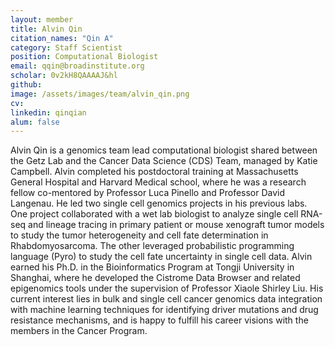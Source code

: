```yaml
---
layout: member
title: Alvin Qin
citation_names: "Qin A" 
category: Staff Scientist
position: Computational Biologist
email: qqin@broadinstitute.org
scholar: 0v2kH8QAAAAJ&hl
github: 
image: /assets/images/team/alvin_qin.png
cv:
linkedin: qinqian
alum: false
---
```


Alvin Qin is a genomics team lead computational biologist shared between the Getz Lab and the Cancer Data Science (CDS) Team, managed by Katie Campbell. Alvin completed his postdoctoral training at Massachusetts General Hospital and Harvard Medical school, where he was a research fellow co-mentored by Professor Luca Pinello and Professor David Langenau. He led two single cell genomics projects in his previous labs. One project collaborated with a wet lab biologist to analyze single cell RNA-seq and lineage tracing in primary patient or mouse xenograft tumor models to study the tumor heterogeneity and cell fate determination in Rhabdomyosarcoma. The other leveraged probabilistic programming language (Pyro) to study the cell fate uncertainty in single cell data. Alvin earned his Ph.D. in the Bioinformatics Program at Tongji University in Shanghai, where he developed the Cistrome Data Browser and related epigenomics tools under the supervision of Professor Xiaole Shirley Liu. His current interest lies in bulk and single cell cancer genomics data integration with machine learning techniques for identifying driver mutations and drug resistance mechanisms, and is happy to fulfill his career visions with the members in the Cancer Program.
